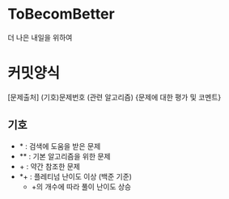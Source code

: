 # ToBecomBetter
더 나은 내일을 위하여

# 커밋양식
[문제출처] (기호)문제번호 (관련 알고리즘) {문제에 대한 평가 및 코멘트}
## 기호
- &#42; : 검색에 도움을 받은 문제
- ** : 기본 알고리즘을 위한 문제
- &#43; : 약간 참조한 문제
- *+ : 플레티넘 난이도 이상 (백준 기준)
  - +의 개수에 따라 풀이 난이도 상승
